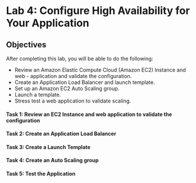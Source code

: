 # Lab 4: Configure High Availability for Your Application

## Objectives
After completing this lab, you will be able to do the following:

- Review an Amazon Elastic Compute Cloud (Amazon EC2) Instance and web - application and validate the configuration.
- Create an Application Load Balancer and launch template.
- Set up an Amazon EC2 Auto Scaling group.
- Launch a template.
- Stress test a web application to validate scaling.

#### Task 1: Review an EC2 Instance and web application to validate the configuration

#### Task 2: Create an Application Load Balancer

#### Task 3: Create a Launch Template

#### Task 4: Create an Auto Scaling group

#### Task 5: Test the Application